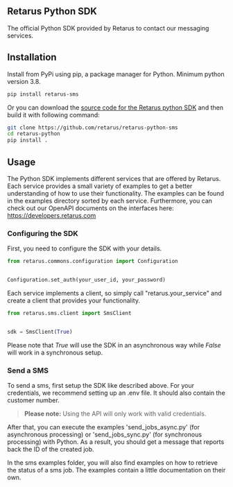 ## Retarus Python SDK
The official Python SDK provided by Retarus to contact our messaging services.


## Installation
Install from PyPi using pip, a package manager for Python. Minimum python version 3.8.


```bash
pip install retarus-sms
```


Or you can download the [source code for the Retarus python SDK](https://github.com/retarus/retarus-python-sms) and then build it with following command:
```bash
git clone https://github.com/retarus/retarus-python-sms
cd retarus-python
pip install .
```


## Usage
The Python SDK implements different services that are offered by Retarus. Each service provides a small variety of examples to get a better understanding of how to use their functionality. The examples can be found in the examples directory sorted by each service. Furthermore, you can check out our OpenAPI documents on the interfaces here: https://developers.retarus.com


### Configuring the SDK
First, you need to configure the SDK with your details.
```python
from retarus.commons.configuration import Configuration


Configuration.set_auth(your_user_id, your_password)
```
Each service implements a client, so simply call "retarus.your_service" and create a client that provides your functionality.


```python
from retarus.sms.client import SmsClient


sdk = SmsClient(True)
```
Please note that *True* will use the SDK in an asynchronous way while *False* will work in a synchronous setup.


### Send a SMS
To send a sms, first setup the SDK like described above. For your credentials, we recommend setting up an .env file. It should also contain the customer number.
> **Please note:** Using the API will only work with valid credentials.


After that, you can execute the examples 'send_jobs_async.py' (for asynchronous processing) or 'send_jobs_sync.py' (for synchronous processing) with Python. As a result, you should get a message that reports back the ID of the created job.


In the sms examples folder, you will also find examples on how to retrieve the status of a sms job. The examples contain a little documentation on their own.





